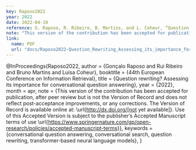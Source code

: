 ```yaml
---
key: Raposo2022
year: 2022
date: 2022-04-10
reference: G. Raposo, R. Ribeiro, B. Martins, and L. Coheur, “Question rewriting? Assessing its importance for conversational question answering,” in 44th European Conference on Information Retrieval, Apr. 2022. 44th European Conference on Information Retrieval, 2022
note: "This version of the contribution has been accepted for publication, after peer review but is not the Version of Record and does not reflect post-acceptance improvements, or any corrections. The Version of Record is available online at: http://dx.doi.org/[not yet available]. Use of this Accepted Version is subject to the publisher’s Accepted Manuscript terms of use https://www.springernature.com/gp/open-research/policies/accepted-manuscript-terms"
link:
  name: PDF
  url: "docs/Raposo2022-Question_Rewriting_Assessing_its_importance_for_conversational_question_answering.pdf"
---
```


@InProceedings{Raposo2022,
	author    = {Gonçalo Raposo and Rui Ribeiro and Bruno Martins and Luísa Coheur},
	booktitle = {44th European Conference on Information Retrieval},
	title     = {Question rewriting? Assessing its importance for conversational question answering},
	year      = {2022},
	month     = apr,
	note      = {This version of the contribution has been accepted for publication, after peer review but is not the Version of Record and does not reflect post-acceptance improvements, or any corrections. The Version of Record is available online at: \url{http://dx.doi.org/[not yet available]}. Use of this Accepted Version is subject to the publisher’s Accepted Manuscript terms of use \url{https://www.springernature.com/gp/open-research/policies/accepted-manuscript-terms}},
	keywords  = {conversational question answering, conversational search, question rewriting, transformer-based neural language models},
}

